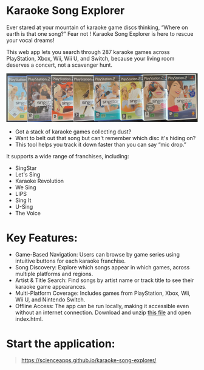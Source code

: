 # Karaoke Song Explorer
Ever stared at your mountain of karaoke game discs thinking, “Where on earth is that one song?” Fear not ! Karaoke Song Explorer is here to rescue your vocal dreams!

This web app lets you search through 287 karaoke games across PlayStation, Xbox, Wii, Wii U, and Switch, because your living room deserves a concert, not a scavenger hunt.

![Game discs](https://github.com/scienceapps/karaoke-song-explorer/blob/main/games.jpg?raw=true)

- Got a stack of karaoke games collecting dust?
- Want to belt out that song but can't remember which disc it's hiding on?
- This tool helps you track it down faster than you can say “mic drop.”

It supports a wide range of franchises, including:

- SingStar
- Let's Sing
- Karaoke Revolution
- We Sing
- LIPS
- Sing It
- U-Sing
- The Voice

# Key Features:

- Game-Based Navigation: Users can browse by game series using intuitive buttons for each karaoke franchise.
- Song Discovery: Explore which songs appear in which games, across multiple platforms and regions.
- Artist & Title Search: Find songs by artist name or track title to see their karaoke game appearances.
- Multi-Platform Coverage: Includes games from PlayStation, Xbox, Wii, Wii U, and Nintendo Switch.
- Offline Access: The app can be run locally, making it accessible even without an internet connection. Download and unzip [this file](https://github.com/scienceapps/karaoke-song-explorer/blob/main/karaoke-song-explorer-offline.zip)  and open index.html.

# Start the application:
> https://scienceapps.github.io/karaoke-song-explorer/
